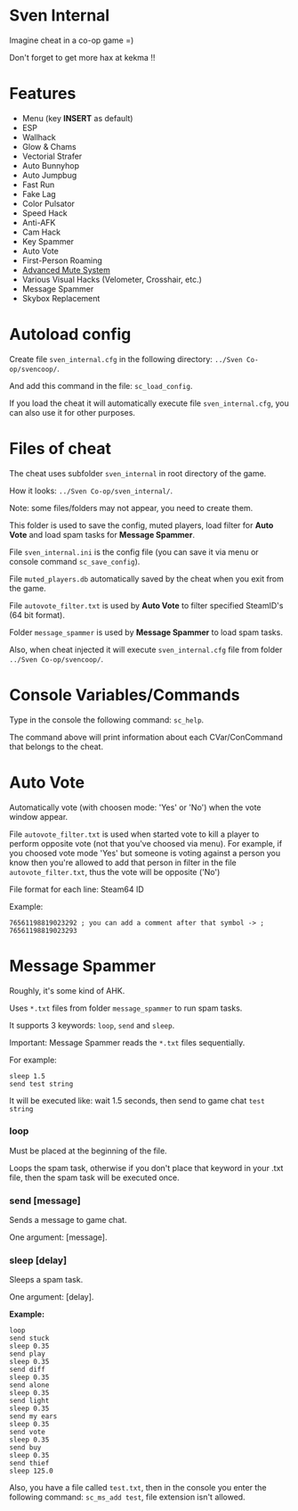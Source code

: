 # Sven Internal
Imagine cheat in a co-op game =)

Don't forget to get more hax at kekma !!

# Features
- Menu (key **INSERT** as default)
- ESP
- Wallhack
- Glow & Chams
- Vectorial Strafer
- Auto Bunnyhop
- Auto Jumpbug
- Fast Run
- Fake Lag
- Color Pulsator
- Speed Hack
- Anti-AFK
- Cam Hack
- Key Spammer
- Auto Vote
- First-Person Roaming
- [Advanced Mute System](https://github.com/sw1ft747/AdvancedMuteSystem "Advanced Mute System")
- Various Visual Hacks (Velometer, Crosshair, etc.)
- Message Spammer
- Skybox Replacement

# Autoload config
Create file `sven_internal.cfg` in the following directory: `../Sven Co-op/svencoop/`.

And add this command in the file: `sc_load_config`.

If you load the cheat it will automatically execute file `sven_internal.cfg`, you can also use it for other purposes.

# Files of cheat
The cheat uses subfolder `sven_internal` in root directory of the game.

How it looks: `../Sven Co-op/sven_internal/`.

Note: some files/folders may not appear, you need to create them.

This folder is used to save the config, muted players, load filter for **Auto Vote** and load spam tasks for **Message Spammer**.

File `sven_internal.ini` is the config file (you can save it via menu or console command `sc_save_config`).

File `muted_players.db` automatically saved by the cheat when you exit from the game.

File `autovote_filter.txt` is used by **Auto Vote** to filter specified SteamID's (64 bit format).

Folder `message_spammer` is used by **Message Spammer** to load spam tasks.

Also, when cheat injected it will execute `sven_internal.cfg` file from folder `../Sven Co-op/svencoop/`.

# Console Variables/Commands
Type in the console the following command: `sc_help`.

The command above will print information about each CVar/ConCommand that belongs to the cheat.

# Auto Vote
Automatically vote (with choosen mode: 'Yes' or 'No') when the vote window appear.

File `autovote_filter.txt` is used when started vote to kill a player to perform opposite vote (not that you've choosed via menu). For example, if you choosed vote mode 'Yes' but someone is voting against a person you know then you're allowed to add that person in filter in the file `autovote_filter.txt`, thus the vote will be opposite ('No')

File format for each line: Steam64 ID

Example:
```
76561198819023292 ; you can add a comment after that symbol -> ;
76561198819023293
```

# Message Spammer
Roughly, it's some kind of AHK.

Uses `*.txt` files from folder `message_spammer` to run spam tasks.

It supports 3 keywords: `loop`, `send` and `sleep`.

Important: Message Spammer reads the `*.txt` files sequentially.

For example:
```
sleep 1.5
send test string
```
It will be executed like: wait 1.5 seconds, then send to game chat `test string`

### loop
Must be placed at the beginning of the file.

Loops the spam task, otherwise if you don't place that keyword in your .txt file, then the spam task will be executed once.

### send [message]
Sends a message to game chat.

One argument: [message].

### sleep [delay]
Sleeps a spam task.

One argument: [delay].

**Example:**
```
loop
send stuck
sleep 0.35
send play
sleep 0.35
send diff
sleep 0.35
send alone
sleep 0.35
send light
sleep 0.35
send my ears
sleep 0.35
send vote
sleep 0.35
send buy
sleep 0.35
send thief
sleep 125.0
```

Also, you have a file called `test.txt`, then in the console you enter the following command: `sc_ms_add test`, file extension isn't allowed.
